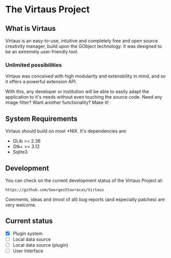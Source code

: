 # The Virtaus Project
## What is Virtaus

Virtaus is an easy-to-use, intuitive and completely free and open source creativity manager, build upon the GObject technology. It was designed to be an extremely user-friendly tool.

### Unlimited possibilities
Virtaus was conceived with high modularity and extensbility in mind, and so it offers a powerful extension API.

With this, any developer or institution will be able to easily adapt the application to it's needs without even touching the source code. Need any image filter? Want another functionality? Make it!


## System Requirements

Virtaus should build on most *NIX. It's dependencies are:

* GLib >= 2.36
* Gtk+ >= 3.12
* Sqlite3


## Development

You can check on the current development status of the Virtaus Project at:

    https://github.com/GeorgesStavracas/Virtaus

Comments, ideas and (most of all) bug reports (and especially patches)
are very welcome.

## Current status

- [x] Plugin system
- [ ] Local data source
- [ ] Local data source (plugin)
- [ ] User Interface
